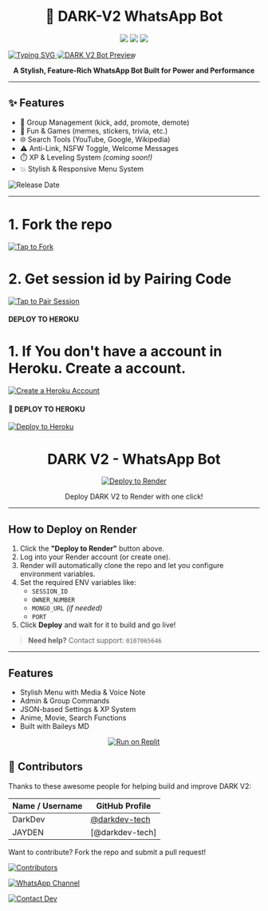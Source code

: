 <h1 align="center">🚀 DARK-V2 WhatsApp Bot</h1>

<p align="center">
  <img src="https://img.shields.io/badge/Powerful-Bot-blueviolet?style=for-the-badge" />
  <img src="https://img.shields.io/badge/Status-Active-brightgreen?style=for-the-badge" />
  <img src="https://img.shields.io/github/stars/yourusername/DARK-V2?style=for-the-badge" />
</p>

<a href="https://git.io/typing-svg">
  <img src="https://readme-typing-svg.demolab.com?font=Black+Ops+One&size=50&pause=1000&color=red&center=true&width=910&height=100&lines=DARK+V2+BOT+%3BKEEP+USING+OUR+BOT" alt="Typing SVG" />
</a>

<a href="https://imgbb.com/">
  <img src="https://files.catbox.moe/icnssy.PNG" alt="DARK V2 Bot Preview" border="0" style="max-width:100%; border-radius: 12px;">
</a>




<p align="center">
  <b>A Stylish, Feature-Rich WhatsApp Bot Built for Power and Performance</b>
</p>

---

## ✨ Features

- 🔧 Group Management (kick, add, promote, demote)
- 🎉 Fun & Games (memes, stickers, trivia, etc.)
- 🌐 Search Tools (YouTube, Google, Wikipedia)
- ⚠️ Anti-Link, NSFW Toggle, Welcome Messages
- ⏱️ XP & Leveling System *(coming soon!)*
- 💥 Stylish & Responsive Menu System

![Release Date](https://readme-typing-svg.demolab.com?font=Pacifico&size=50&pause=1000&color=FF1493&center=true&width=910&height=100&lines=Released+on+16.04.2025)

---
# 1. Fork the repo
   
[![Tap to Fork](https://img.shields.io/badge/Tap%20to-Fork-2ea44f?style=for-the-badge&logo=github)](https://github.com/darkdev-tech/DARK-V2/fork)


# 2. Get session id by Pairing Code
  
   [![Tap to Pair Session](https://img.shields.io/badge/Tap%20to%20Get%20Session-DARK--V2-blueviolet?style=for-the-badge&logo=whatsapp)](https://dark-pair-code.onrender.com)

#### DEPLOY TO HEROKU 

# 1. If You don't have a account in Heroku. Create a account.
    
  [![Create a Heroku Account](https://img.shields.io/badge/Create%20Account-Heroku-79589F?logo=heroku&logoColor=white)](https://signup.heroku.com/)


<h4 align="left">🚀 DEPLOY TO HEROKU</h4>
<p align="left">
  <a href="https://dashboard.heroku.com/new?template=https://github.com/darkdev-tech/DARK-V2" target="_blank">
    <img src="https://img.shields.io/badge/-Deploy%20To%20Heroku-purple?style=for-the-badge&logo=heroku&logoColor=white" alt="Deploy to Heroku"/>
  </a>
</p>


<h1 align="center">DARK V2 - WhatsApp Bot</h1>

<p align="center">
  <a href="https://render.com/deploy?repo=https://github.com/darkdev-tech/DARK-V2.git">
    <img src="https://render.com/images/deploy-to-render-button.svg" alt="Deploy to Render"/>
  </a>
</p>

<p align="center">
  Deploy DARK V2 to Render with one click!
</p>

---

## How to Deploy on Render

1. Click the **"Deploy to Render"** button above.
2. Log into your Render account (or create one).
3. Render will automatically clone the repo and let you configure environment variables.
4. Set the required ENV variables like:
   - `SESSION_ID`
   - `OWNER_NUMBER`
   - `MONGO_URL` *(if needed)*
   - `PORT`
5. Click **Deploy** and wait for it to build and go live!

> **Need help?** Contact support: `0107065646`

---

## Features

- Stylish Menu with Media & Voice Note
- Admin & Group Commands
- JSON-based Settings & XP System
- Anime, Movie, Search Functions
- Built with Baileys MD

<p align="center">
  <a href="https://replit.com/github/darkdev-tech/DARK-V2" target="_blank">
    <img src="https://replit.com/badge/github/darkdev-tech/DARK-V2" alt="Run on Replit">
  </a>
</p>

## 👥 Contributors

Thanks to these awesome people for helping build and improve DARK V2:

| Name / Username | GitHub Profile |
|------------------|----------------|
| DarkDev          | [@darkdev-tech](https://github.com/darkdev-tech) |
| JAYDEN     | [@darkdev-tech] |

Want to contribute? Fork the repo and submit a pull request!

[![Contributors](https://contrib.rocks/image?repo=darkdev-tech/DARK-V2)](https://github.com/darkdev-tech/DARK-V2/graphs/contributors)




[![WhatsApp Channel](https://img.shields.io/badge/Join%20Our%20WhatsApp%20Channel-25D366?style=for-the-badge&logo=whatsapp&logoColor=white)](https://whatsapp.com/channel/0029VarDt9t30LKL1SoYXy26)

[![Contact Dev](https://img.shields.io/badge/Contact%20Dev%20on-WhatsApp-25D366?style=for-the-badge&logo=whatsapp&logoColor=white)](https://wa.me/254107065646)
